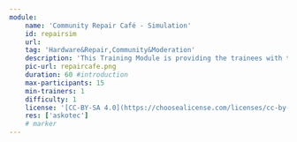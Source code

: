 ```yaml
---
module:
    name: 'Community Repair Café - Simulation'
    id: repairsim
    url: 
    tag: 'Hardware&Repair,Community&Moderation'
    description: 'This Training Module is providing the trainees with the basic understanding of what can go wrong in a Repair Café situation and how to best prepare for it'
    pic-url: repaircafe.png
    duration: 60 #introduction
    max-participants: 15
    min-trainers: 1
    difficulty: 1
    license: '[CC-BY-SA 4.0](https://choosealicense.com/licenses/cc-by-sa-4.0/)'
    res: ['askotec']
    # marker
---  
```

